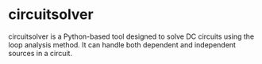 # circuitsolver
circuitsolver is a Python-based tool designed to solve DC circuits using the loop analysis method. It can handle both dependent and independent sources in a circuit.
